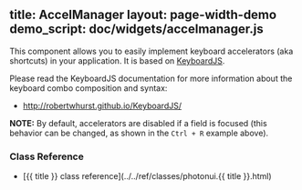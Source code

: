 title: AccelManager
layout: page-width-demo
demo_script: doc/widgets/accelmanager.js
---

This component allows you to easily implement keyboard accelerators (aka shortcuts) in your application. It is based on [KeyboardJS][kbjs].

Please read the KeyboardJS documentation for more information about the keyboard combo composition and syntax:

* http://robertwhurst.github.io/KeyboardJS/


**NOTE:** By default, accelerators are disabled if a field is focused (this behavior can be changed, as shown in the  `Ctrl + R` example above).

[kbjs]: https://github.com/RobertWHurst/KeyboardJS


### Class Reference

* [{{ title }} class reference](../../ref/classes/photonui.{{ title }}.html)

